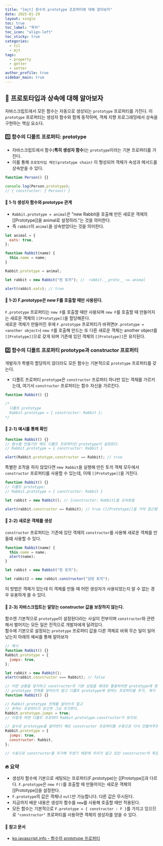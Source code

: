 ```yaml
---
title: "[mjt] 함수의 prototype 프로퍼티에 대해 알아보자"
date: 2025-01-29
layout: single
toc: true
toc_label: "목차"
toc_icon: "align-left"
toc_sticky: true
categories:
  - til
  - mjt
tags:
  - property
  - getter
  - setter
author_profile: true
sidebar_main: true
---
```


## :ledger: 프로토타입과 상속에 대해 알아보자

자바스크립트에서 모든 함수는 자동으로 생성되는 `prototype` 프로퍼티를 가진다.
이 `prototype` 프로퍼티는 생성자 함수와 함께 동작하며, 객체 지향 프로그래밍에서 상속을 구현하는 핵심 요소다.

### :one: 함수의 디폴트 프로퍼티: prototype

- 자바스크립트에서 함수(**특히 생성자 함수**)는 `prototype`이라는 기본 프로퍼티를 가진다.
- 이를 통해 `프로토타입 체인(prototype chain)` 이 형성되어 객체가 속성과 메서드를 상속받을 수 있다.

```javascript
function Person() {}

console.log(Person.prototype);
// { constructor: ƒ Person() }
```

#### :pushpin: 1-1) 생성자 함수와 prototype 관계

- `Rabbit.prototype = animal`은 "new Rabbit을 호출해 만든 새로운 객체의 [[Prototype]]을 animal로 설정하라."는 것을 의미한다.
- 즉 `rabbit`이 `animal`을 상속받았다는 것을 의미한다.

```javascript
let animal = {
  eats: true,
};

function Rabbit(name) {
  this.name = name;
}

Rabbit.prototype = animal;

let rabbit = new Rabbit("흰 토끼"); //  rabbit.__proto__ == animal

alert(rabbit.eats); // true
```

#### :pushpin: 1-2) F.prototype은 new F를 호출할 때만 사용된다.

`F.prototype` 프로퍼티는 `new F`를 호출할 때만 사용되며 `new F`를 호출할 때 만들어지는 새로운 객체의 `[[Prototype]]`을 할당해준다.<br/>
새로운 객체가 만들어진 후에 `F.prototype` 프로퍼티가 바뀌면(`F.prototype = <another object>`) `new F`를 호출해 만드는 또 다른 새로운 객체는 another object를 `[[Prototype]]`으로 갖게 되며 기존에 있던 객체의 `[[Prototype]]`은 유지된다.

### :two: 함수의 디폴트 프로퍼티 prototype과 constructor 프로퍼티

개발자가 특별히 할당하지 않더라도 모든 함수는 기본적으로 `prototype` 프로퍼티를 갖는다.

- 디폴트 프로퍼티 `prototype`은 `constructor` 프로퍼티 하나만 있는 객체를 가르키는데, 여기서 `constructor` 프로퍼티는 함수 자신을 가르킨다.

```javascript
function Rabbit() {}

/* 
  디폴트 prototype
  Rabbit.prototype = { constructor: Rabbit };
*/
```

#### :pushpin: 2-1) 예시를 통해 확인

```javascript
function Rabbit() {}
// 함수를 만들기만 해도 디폴트 프로퍼티인 prototype이 설정된다.
// Rabbit.prototype = { constructor: Rabbit }

alert(Rabbit.prototype.constructor == Rabbit); // true
```

특별한 조작을 하지 않았다면 `new Rabbit`을 실행해 만든 토끼 객체 모두에서 `constructor` 프로퍼티를 사용할 수 있는데, 이때 `[[Prototype]]`을 거친다.

```javascript
function Rabbit() {}
// 디폴트 prototype:
// Rabbit.prototype = { constructor: Rabbit }

let rabbit = new Rabbit(); // {constructor: Rabbit}을 상속받음

alert(rabbit.constructor == Rabbit); // true ([[Prototype]]을 거쳐 접근함)
```

#### :pushpin: 2-2) 새로운 객체를 생성

`constructor` 프로퍼티는 기존에 있던 객체의 `constructor`를 사용해 새로운 객체를 만들떄 사용할 수 있다.

```javascript
function Rabbit(name) {
  this.name = name;
  alert(name);
}

let rabbit = new Rabbit("흰 토끼");

let rabbit2 = new rabbit.constructor("검정 토끼");
```

이 방법은 객체가 있는데 이 객체를 만들 때 어떤 생성자가 사용되었는지 알 수 없는 경우 유용하게 쓸 수 있다.

#### :pushpin: 2-3) 자바스크립트는 알맞는 constructor 값을 보장하지 않는다.

함수엔 기본적으로 `prototype`이 설정된다라는 사실이 전부이며 `constructor`와 관련해서 벌어지는 모든 일은 전적으로 개발자에게 달려있다.<br/>
함수에 기본으로 설정되는 `prototype` 프로퍼티 값을 다른 객체로 바꿔 무슨 일이 일어났는지 아래의 예씨를 통해 알아보자

```javascript
// 예시
function Rabbit() {}
Rabbit.prototype = {
  jumps: true,
};

let rabbit = new Rabbit();
alert(rabbit.constructor === Rabbit); // false

// 이런 상황을 방지하고 constructor의 기본 성질을 제대로 활용하려면 prototype에 뭔가를 하고 싶을 때
// prototype 전체를 덮어쓰지 말고 디폴트 prototype에 원하는 프로퍼티를 추가, 제거 해야한다.
function Rabbit() {}

// Rabbit.prototype 전체를 덮어쓰지 말고
// 원하는 프로퍼티가 있으면 그냥 추가한다.
Rabbit.prototype.jumps = true;
// 이렇게 하면 디폴트 프로퍼티 Rabbit.prototype.constructor가 유지되.

// 실수로 prototype을 덮어썻다 해도 constructor 프로퍼티를 수동으로 다시 만들어주면 constructor를 다시 사용할 수 있다.
Rabbit.prototype = {
  jumps: true,
  constructor: Rabbit,
};

// 수동으로 constructor를 추가해 주었기 때문에 우리가 알고 있던 constructor의 특징을 그대로 사용할 수 있다.
```

### :fire: 요약

- 생성자 함수에 기본으로 세팅되는 프로퍼티(F.prototype)는 [[Prototype]]과 다르다. `F.prototype`은 `new F()`를 호출할 때 만들어지는 새로운 객체의 [[Prototype]]을 설정한다.
- `F.prototype`의 값은 객체나 `null`만 가능합니다. 다른 값은 무시된다.
- 지금까지 배운 내용은 생성자 함수를 `new`를 사용해 호출할 때만 적용된다.
- 모든 함수는 기본적으로 `F.prototype = { constructor : F }`를 가지고 있으므로 `"constructor"` 프로퍼티를 사용하면 객체의 생성자를 얻을 수 있다.

#### :pushpin: 참고 문서

- [ko.javascript.info - 함수의 prototype 프로퍼티](https://ko.javascript.info/function-prototype)
